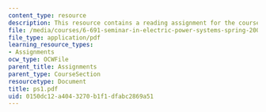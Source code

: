 ```yaml
---
content_type: resource
description: This resource contains a reading assignment for the course.
file: /media/courses/6-691-seminar-in-electric-power-systems-spring-2006/0150dc12a4043270b1f1dfabc2869a51_ps1.pdf
file_type: application/pdf
learning_resource_types:
- Assignments
ocw_type: OCWFile
parent_title: Assignments
parent_type: CourseSection
resourcetype: Document
title: ps1.pdf
uid: 0150dc12-a404-3270-b1f1-dfabc2869a51
---
```


